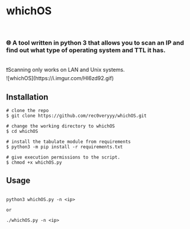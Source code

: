 # whichOS
<br>

### 🌐 A tool written in python 3 that allows you to scan an IP and find out what type of operating system and TTL it has.
<br>
❗Scanning only works on LAN and Unix systems.
<br>
![whichOS](https://i.imgur.com/HI6zd92.gif)


## Installation 

```console
# clone the repo
$ git clone https://github.com/rec0veryyy/whichOS.git

# change the working directory to whichOS
$ cd whichOS

# install the tabulate module from requirements
$ python3 -m pip install -r requirements.txt

# give execution permissions to the script. 
$ chmod +x whichOS.py 
```


## Usage



```console

python3 whichOS.py -n <ip>

or

./whichOS.py -n <ip>
```
